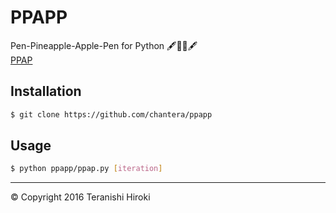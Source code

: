 # PPAPP

Pen-Pineapple-Apple-Pen for Python 🖋🍍🍎🖋  
[PPAP](https://www.youtube.com/watch?v=0E00Zuayv9Q)


## Installation

```sh
$ git clone https://github.com/chantera/ppapp
```

## Usage

```sh
$ python ppapp/ppap.py [iteration]
```

----
&copy; Copyright 2016 Teranishi Hiroki
